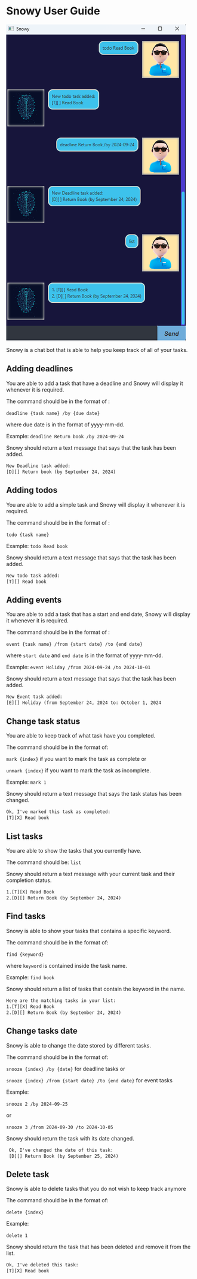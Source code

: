 # Snowy User Guide


![Screenshot of a standard usage of Snowy](/docs/Ui.png)

Snowy is a chat bot that is able to help you keep track of all of your tasks.


## Adding deadlines

You are able to add a task that have a deadline and Snowy will display it whenever it is required.

The command should be in the format of : 

`deadline {task name} /by {due date}`

where due date is in the format of yyyy-mm-dd.

Example: `deadline Return book /by 2024-09-24`

Snowy should return a text message that says that the task has been added.

```
New Deadline task added:
[D][] Return book (by September 24, 2024)
```

## Adding todos

You are able to add a simple task and Snowy will display it whenever it is required.

The command should be in the format of :

`todo {task name}`

Example: `todo Read book`

Snowy should return a text message that says that the task has been added.

```
New todo task added:
[T][] Read book
```


## Adding events

You are able to add a task that has a start and end date, Snowy will display it whenever it is required.

The command should be in the format of :

`event {task name} /from {start date} /to {end date}`

where `start date` and `end date` is in the format of yyyy-mm-dd.

Example: `event Holiday /from 2024-09-24 /to 2024-10-01`

Snowy should return a text message that says that the task has been added.

```
New Event task added:
[E][] Holiday (from September 24, 2024 to: October 1, 2024
```

## Change task status
You are able to keep track of what task have you completed.

The command should be in the format of:

`mark {index}` if you want to mark the task as complete or

`unmark {index}` if you want to mark the task as incomplete.

Example: `mark 1`

Snowy should return a text message that says the task status has been changed.
```
Ok, I've marked this task as completed:
[T][X] Read book
```

## List tasks
You are able to show the tasks that you currently have.

The command should be: `list`

Snowy should return a text message with your current task and their completion status.

```
1.[T][X] Read Book
2.[D][] Return Book (by September 24, 2024)
```

## Find tasks
Snowy is able to show your tasks that contains a specific keyword.

The command should be in the format of:

`find {keyword}`

where `keyword` is contained inside the task name.

Example: `find book`

Snowy should return a list of tasks that contain the keyword in the name.

``` 
Here are the matching tasks in your list:
1.[T][X] Read Book
2.[D][] Return Book (by September 24, 2024)
```

## Change tasks date
Snowy is able to change the date stored by different tasks.

The command should be in the format of:

`snooze {index} /by {date}` for deadline tasks or

`snooze {index} /from {start date} /to {end date}` for event tasks

Example: 

`snooze 2 /by 2024-09-25`

or

`snooze 3 /from 2024-09-30 /to 2024-10-05`

Snowy should return the task with its date changed.
```
 Ok, I've changed the date of this task:
 [D][] Return Book (by September 25, 2024)
```

## Delete task
Snowy is able to delete tasks that you do not wish to keep track anymore

The command should be in the format of:

`delete {index}`

Example:

`delete 1`

Snowy should return the task that has been deleted and remove it from the list.

```
Ok, I've deleted this task:
[T][X] Read book
```


